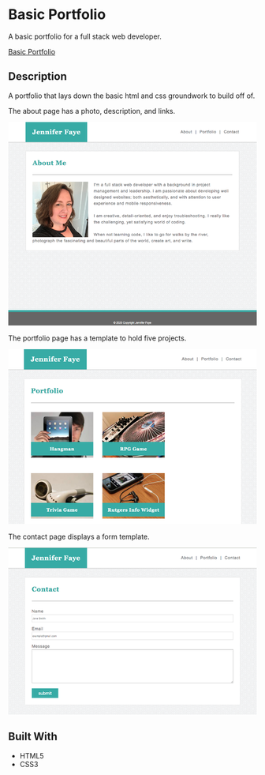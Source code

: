 # Basic Portfolio

A basic portfolio for a full stack web developer.  

[Basic Portfolio](https://jennifer0101.github.io/Basic-Portfolio/)

## Description

A portfolio that lays down the basic html and css groundwork to build off of.

The about page has a photo, description, and links.

![Image description](assets/images/SS_About.png)

The portfolio page has a template to hold five projects. 

![Image description](assets/images/SS_Portfolio.png)

The contact page displays a form template.

![Image description](assets/images/SS_Contact.png)

## Built With

* HTML5
* CSS3


